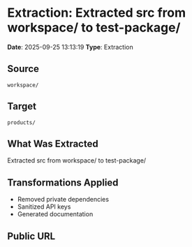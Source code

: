 # Extraction: Extracted src from workspace/ to test-package/

**Date**: 2025-09-25 13:13:19
**Type**: Extraction

## Source
`workspace/`

## Target
`products/`

## What Was Extracted
Extracted src from workspace/ to test-package/

## Transformations Applied
- Removed private dependencies
- Sanitized API keys
- Generated documentation

## Public URL

